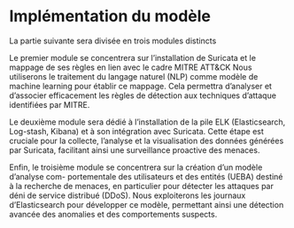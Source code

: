 # Implémentation du modèle
La partie suivante sera divisée en trois modules distincts 

Le premier module se concentrera sur l’installation de Suricata et le mappage de ses règles en lien avec le cadre MITRE ATT&CK Nous utiliserons le traitement du langage naturel (NLP) comme modèle de machine learning pour établir ce mappage. Cela permettra d’analyser et d’associer efficacement les règles de détection aux techniques d’attaque identifiées par MITRE.

Le deuxième module sera dédié à l’installation de la pile ELK (Elasticsearch, Log-stash, Kibana) et à son intégration avec Suricata. Cette étape est cruciale pour la collecte, l’analyse et la visualisation des données générées par Suricata, facilitant ainsi une surveillance proactive des menaces.

Enfin, le troisième module se concentrera sur la création d’un modèle d’analyse com- portementale des utilisateurs et des entités (UEBA) destiné à la recherche de menaces, en particulier pour détecter les attaques par déni de service distribué (DDoS). Nous exploiterons les journaux d’Elasticsearch pour développer ce modèle, permettant ainsi une détection avancée des anomalies et des comportements suspects.
